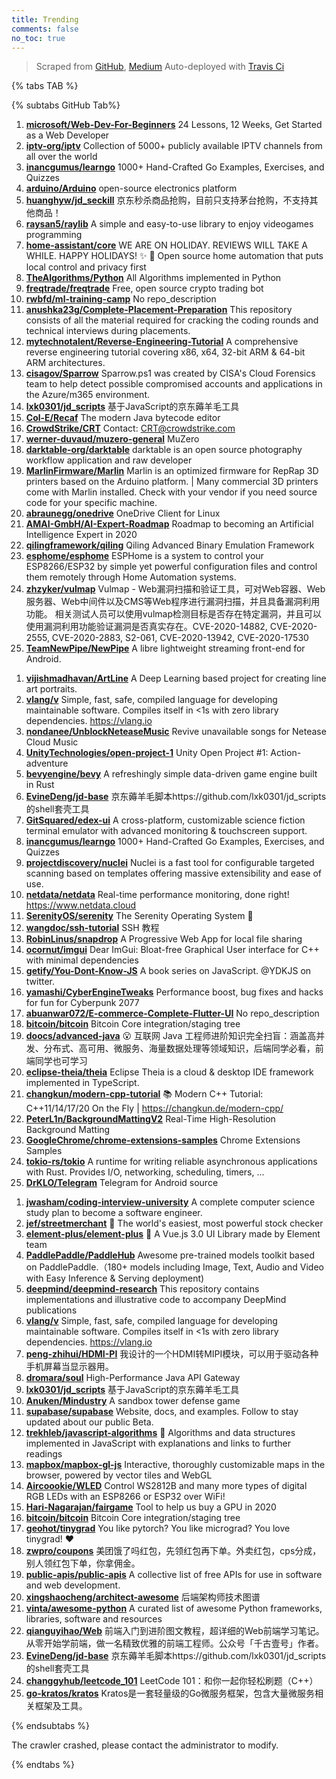 ```yaml
---
title: Trending
comments: false
no_toc: true
---
```


> Scraped from [GitHub](https://github.com/trending), [Medium](https://medium.com/topic/popular)
Auto-deployed with [Travis Ci](https://travis-ci.org/)

{% tabs TAB %}
<!-- tab GitHub -->
{% subtabs GitHub Tab%}
<!-- tab Daily -->
1. [**microsoft/Web-Dev-For-Beginners**](https://github.com/microsoft/Web-Dev-For-Beginners)
24 Lessons, 12 Weeks, Get Started as a Web Developer
2. [**iptv-org/iptv**](https://github.com/iptv-org/iptv)
Collection of 5000+ publicly available IPTV channels from all over the world
3. [**inancgumus/learngo**](https://github.com/inancgumus/learngo)
1000+ Hand-Crafted Go Examples, Exercises, and Quizzes
4. [**arduino/Arduino**](https://github.com/arduino/Arduino)
open-source electronics platform
5. [**huanghyw/jd_seckill**](https://github.com/huanghyw/jd_seckill)
京东秒杀商品抢购，目前只支持茅台抢购，不支持其他商品！
6. [**raysan5/raylib**](https://github.com/raysan5/raylib)
A simple and easy-to-use library to enjoy videogames programming
7. [**home-assistant/core**](https://github.com/home-assistant/core)
WE ARE ON HOLIDAY. REVIEWS WILL TAKE A WHILE. HAPPY HOLIDAYS! ✨ 🏡 Open source home automation that puts local control and privacy first
8. [**TheAlgorithms/Python**](https://github.com/TheAlgorithms/Python)
All Algorithms implemented in Python
9. [**freqtrade/freqtrade**](https://github.com/freqtrade/freqtrade)
Free, open source crypto trading bot
10. [**rwbfd/ml-training-camp**](https://github.com/rwbfd/ml-training-camp)
No repo_description
11. [**anushka23g/Complete-Placement-Preparation**](https://github.com/anushka23g/Complete-Placement-Preparation)
This repository consists of all the material required for cracking the coding rounds and technical interviews during placements.
12. [**mytechnotalent/Reverse-Engineering-Tutorial**](https://github.com/mytechnotalent/Reverse-Engineering-Tutorial)
A comprehensive reverse engineering tutorial covering x86, x64, 32-bit ARM & 64-bit ARM architectures.
13. [**cisagov/Sparrow**](https://github.com/cisagov/Sparrow)
Sparrow.ps1 was created by CISA's Cloud Forensics team to help detect possible compromised accounts and applications in the Azure/m365 environment.
14. [**lxk0301/jd_scripts**](https://github.com/lxk0301/jd_scripts)
基于JavaScript的京东薅羊毛工具
15. [**Col-E/Recaf**](https://github.com/Col-E/Recaf)
The modern Java bytecode editor
16. [**CrowdStrike/CRT**](https://github.com/CrowdStrike/CRT)
Contact: CRT@crowdstrike.com
17. [**werner-duvaud/muzero-general**](https://github.com/werner-duvaud/muzero-general)
MuZero
18. [**darktable-org/darktable**](https://github.com/darktable-org/darktable)
darktable is an open source photography workflow application and raw developer
19. [**MarlinFirmware/Marlin**](https://github.com/MarlinFirmware/Marlin)
Marlin is an optimized firmware for RepRap 3D printers based on the Arduino platform. | Many commercial 3D printers come with Marlin installed. Check with your vendor if you need source code for your specific machine.
20. [**abraunegg/onedrive**](https://github.com/abraunegg/onedrive)
OneDrive Client for Linux
21. [**AMAI-GmbH/AI-Expert-Roadmap**](https://github.com/AMAI-GmbH/AI-Expert-Roadmap)
Roadmap to becoming an Artificial Intelligence Expert in 2020
22. [**qilingframework/qiling**](https://github.com/qilingframework/qiling)
Qiling Advanced Binary Emulation Framework
23. [**esphome/esphome**](https://github.com/esphome/esphome)
ESPHome is a system to control your ESP8266/ESP32 by simple yet powerful configuration files and control them remotely through Home Automation systems.
24. [**zhzyker/vulmap**](https://github.com/zhzyker/vulmap)
Vulmap - Web漏洞扫描和验证工具，可对Web容器、Web服务器、Web中间件以及CMS等Web程序进行漏洞扫描，并且具备漏洞利用功能。 相关测试人员可以使用vulmap检测目标是否存在特定漏洞，并且可以使用漏洞利用功能验证漏洞是否真实存在。CVE-2020-14882, CVE-2020-2555, CVE-2020-2883, S2-061, CVE-2020-13942, CVE-2020-17530
25. [**TeamNewPipe/NewPipe**](https://github.com/TeamNewPipe/NewPipe)
A libre lightweight streaming front-end for Android.
<!-- endtab -->
<!-- tab Weekly -->
1. [**vijishmadhavan/ArtLine**](https://github.com/vijishmadhavan/ArtLine)
A Deep Learning based project for creating line art portraits.
2. [**vlang/v**](https://github.com/vlang/v)
Simple, fast, safe, compiled language for developing maintainable software. Compiles itself in <1s with zero library dependencies. https://vlang.io
3. [**nondanee/UnblockNeteaseMusic**](https://github.com/nondanee/UnblockNeteaseMusic)
Revive unavailable songs for Netease Cloud Music
4. [**UnityTechnologies/open-project-1**](https://github.com/UnityTechnologies/open-project-1)
Unity Open Project #1: Action-adventure
5. [**bevyengine/bevy**](https://github.com/bevyengine/bevy)
A refreshingly simple data-driven game engine built in Rust
6. [**EvineDeng/jd-base**](https://github.com/EvineDeng/jd-base)
京东薅羊毛脚本https://github.com/lxk0301/jd_scripts 的shell套壳工具
7. [**GitSquared/edex-ui**](https://github.com/GitSquared/edex-ui)
A cross-platform, customizable science fiction terminal emulator with advanced monitoring & touchscreen support.
8. [**inancgumus/learngo**](https://github.com/inancgumus/learngo)
1000+ Hand-Crafted Go Examples, Exercises, and Quizzes
9. [**projectdiscovery/nuclei**](https://github.com/projectdiscovery/nuclei)
Nuclei is a fast tool for configurable targeted scanning based on templates offering massive extensibility and ease of use.
10. [**netdata/netdata**](https://github.com/netdata/netdata)
Real-time performance monitoring, done right! https://www.netdata.cloud
11. [**SerenityOS/serenity**](https://github.com/SerenityOS/serenity)
The Serenity Operating System 🐞
12. [**wangdoc/ssh-tutorial**](https://github.com/wangdoc/ssh-tutorial)
SSH 教程
13. [**RobinLinus/snapdrop**](https://github.com/RobinLinus/snapdrop)
A Progressive Web App for local file sharing
14. [**ocornut/imgui**](https://github.com/ocornut/imgui)
Dear ImGui: Bloat-free Graphical User interface for C++ with minimal dependencies
15. [**getify/You-Dont-Know-JS**](https://github.com/getify/You-Dont-Know-JS)
A book series on JavaScript. @YDKJS on twitter.
16. [**yamashi/CyberEngineTweaks**](https://github.com/yamashi/CyberEngineTweaks)
Performance boost, bug fixes and hacks for fun for Cyberpunk 2077
17. [**abuanwar072/E-commerce-Complete-Flutter-UI**](https://github.com/abuanwar072/E-commerce-Complete-Flutter-UI)
No repo_description
18. [**bitcoin/bitcoin**](https://github.com/bitcoin/bitcoin)
Bitcoin Core integration/staging tree
19. [**doocs/advanced-java**](https://github.com/doocs/advanced-java)
😮 互联网 Java 工程师进阶知识完全扫盲：涵盖高并发、分布式、高可用、微服务、海量数据处理等领域知识，后端同学必看，前端同学也可学习
20. [**eclipse-theia/theia**](https://github.com/eclipse-theia/theia)
Eclipse Theia is a cloud & desktop IDE framework implemented in TypeScript.
21. [**changkun/modern-cpp-tutorial**](https://github.com/changkun/modern-cpp-tutorial)
📚 Modern C++ Tutorial: C++11/14/17/20 On the Fly | https://changkun.de/modern-cpp/
22. [**PeterL1n/BackgroundMattingV2**](https://github.com/PeterL1n/BackgroundMattingV2)
Real-Time High-Resolution Background Matting
23. [**GoogleChrome/chrome-extensions-samples**](https://github.com/GoogleChrome/chrome-extensions-samples)
Chrome Extensions Samples
24. [**tokio-rs/tokio**](https://github.com/tokio-rs/tokio)
A runtime for writing reliable asynchronous applications with Rust. Provides I/O, networking, scheduling, timers, ...
25. [**DrKLO/Telegram**](https://github.com/DrKLO/Telegram)
Telegram for Android source
<!-- endtab -->
<!-- tab Monthly -->
1. [**jwasham/coding-interview-university**](https://github.com/jwasham/coding-interview-university)
A complete computer science study plan to become a software engineer.
2. [**jef/streetmerchant**](https://github.com/jef/streetmerchant)
🤖 The world's easiest, most powerful stock checker
3. [**element-plus/element-plus**](https://github.com/element-plus/element-plus)
🎉 A Vue.js 3.0 UI Library made by Element team
4. [**PaddlePaddle/PaddleHub**](https://github.com/PaddlePaddle/PaddleHub)
Awesome pre-trained models toolkit based on PaddlePaddle.（180+ models including Image, Text, Audio and Video with Easy Inference & Serving deployment)
5. [**deepmind/deepmind-research**](https://github.com/deepmind/deepmind-research)
This repository contains implementations and illustrative code to accompany DeepMind publications
6. [**vlang/v**](https://github.com/vlang/v)
Simple, fast, safe, compiled language for developing maintainable software. Compiles itself in <1s with zero library dependencies. https://vlang.io
7. [**peng-zhihui/HDMI-PI**](https://github.com/peng-zhihui/HDMI-PI)
我设计的一个HDMI转MIPI模块，可以用于驱动各种手机屏幕当显示器用。
8. [**dromara/soul**](https://github.com/dromara/soul)
High-Performance Java API Gateway
9. [**lxk0301/jd_scripts**](https://github.com/lxk0301/jd_scripts)
基于JavaScript的京东薅羊毛工具
10. [**Anuken/Mindustry**](https://github.com/Anuken/Mindustry)
A sandbox tower defense game
11. [**supabase/supabase**](https://github.com/supabase/supabase)
Website, docs, and examples. Follow to stay updated about our public Beta.
12. [**trekhleb/javascript-algorithms**](https://github.com/trekhleb/javascript-algorithms)
📝 Algorithms and data structures implemented in JavaScript with explanations and links to further readings
13. [**mapbox/mapbox-gl-js**](https://github.com/mapbox/mapbox-gl-js)
Interactive, thoroughly customizable maps in the browser, powered by vector tiles and WebGL
14. [**Aircoookie/WLED**](https://github.com/Aircoookie/WLED)
Control WS2812B and many more types of digital RGB LEDs with an ESP8266 or ESP32 over WiFi!
15. [**Hari-Nagarajan/fairgame**](https://github.com/Hari-Nagarajan/fairgame)
Tool to help us buy a GPU in 2020
16. [**bitcoin/bitcoin**](https://github.com/bitcoin/bitcoin)
Bitcoin Core integration/staging tree
17. [**geohot/tinygrad**](https://github.com/geohot/tinygrad)
You like pytorch? You like micrograd? You love tinygrad! ❤️
18. [**zwpro/coupons**](https://github.com/zwpro/coupons)
美团饿了吗红包，先领红包再下单。外卖红包，cps分成，别人领红包下单，你拿佣金。
19. [**public-apis/public-apis**](https://github.com/public-apis/public-apis)
A collective list of free APIs for use in software and web development.
20. [**xingshaocheng/architect-awesome**](https://github.com/xingshaocheng/architect-awesome)
后端架构师技术图谱
21. [**vinta/awesome-python**](https://github.com/vinta/awesome-python)
A curated list of awesome Python frameworks, libraries, software and resources
22. [**qianguyihao/Web**](https://github.com/qianguyihao/Web)
前端入门到进阶图文教程，超详细的Web前端学习笔记。从零开始学前端，做一名精致优雅的前端工程师。公众号「千古壹号」作者。
23. [**EvineDeng/jd-base**](https://github.com/EvineDeng/jd-base)
京东薅羊毛脚本https://github.com/lxk0301/jd_scripts 的shell套壳工具
24. [**changgyhub/leetcode_101**](https://github.com/changgyhub/leetcode_101)
LeetCode 101：和你一起你轻松刷题（C++）
25. [**go-kratos/kratos**](https://github.com/go-kratos/kratos)
Kratos是一套轻量级的Go微服务框架，包含大量微服务相关框架及工具。
<!-- endtab -->
{% endsubtabs %}
<!-- endtab -->
<!-- tab Medium -->
The crawler crashed, please contact the administrator to modify.
<!-- endtab -->
{% endtabs %}
